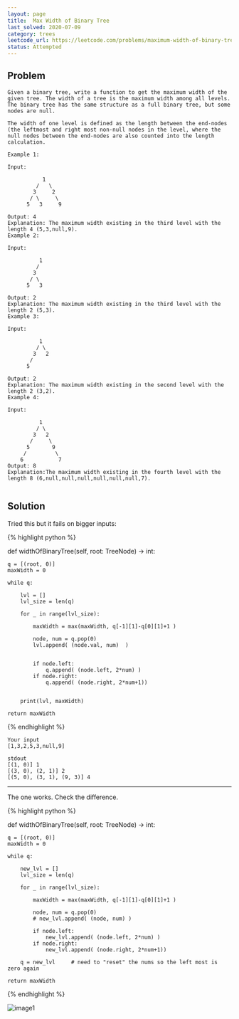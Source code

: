 ```yaml
---
layout: page
title:  Max Width of Binary Tree
last_solved: 2020-07-09
category: trees
leetcode_url: https://leetcode.com/problems/maximum-width-of-binary-tree
status: Attempted
---
```


Problem
-------

```
Given a binary tree, write a function to get the maximum width of the given tree. The width of a tree is the maximum width among all levels. The binary tree has the same structure as a full binary tree, but some nodes are null.

The width of one level is defined as the length between the end-nodes (the leftmost and right most non-null nodes in the level, where the null nodes between the end-nodes are also counted into the length calculation.

Example 1:

Input: 

           1
         /   \
        3     2
       / \     \  
      5   3     9 

Output: 4
Explanation: The maximum width existing in the third level with the length 4 (5,3,null,9).
Example 2:

Input: 

          1
         /  
        3    
       / \       
      5   3     

Output: 2
Explanation: The maximum width existing in the third level with the length 2 (5,3).
Example 3:

Input: 

          1
         / \
        3   2 
       /        
      5      

Output: 2
Explanation: The maximum width existing in the second level with the length 2 (3,2).
Example 4:

Input: 

          1
         / \
        3   2
       /     \  
      5       9 
     /         \
    6           7
Output: 8
Explanation:The maximum width existing in the fourth level with the length 8 (6,null,null,null,null,null,null,7).


```

Solution
----------

Tried this but it fails on bigger inputs:

{% highlight python %}

def widthOfBinaryTree(self, root: TreeNode) -> int:
    
    q = [(root, 0)]
    maxWidth = 0
    
    while q:
        
        lvl = []
        lvl_size = len(q)
                    
        for _ in range(lvl_size):
            
            maxWidth = max(maxWidth, q[-1][1]-q[0][1]+1 )
            
            node, num = q.pop(0)
            lvl.append( (node.val, num)  )
        
            
            if node.left:
                q.append( (node.left, 2*num) )
            if node.right:
                q.append( (node.right, 2*num+1))
        
        
        print(lvl, maxWidth)
    
    return maxWidth

{% endhighlight %}

```
Your input
[1,3,2,5,3,null,9]

stdout
[(1, 0)] 1
[(3, 0), (2, 1)] 2
[(5, 0), (3, 1), (9, 3)] 4

```


__________

The one works. Check the difference.

{% highlight python %}

def widthOfBinaryTree(self, root: TreeNode) -> int:
    
    q = [(root, 0)]
    maxWidth = 0
    
    while q:

        new_lvl = []
        lvl_size = len(q)
                    
        for _ in range(lvl_size):
            
            maxWidth = max(maxWidth, q[-1][1]-q[0][1]+1 )
            
            node, num = q.pop(0)
            # new_lvl.append( (node, num) )
        
            if node.left:
                new_lvl.append( (node.left, 2*num) )
            if node.right:
                new_lvl.append( (node.right, 2*num+1))
        
        q = new_lvl     # need to "reset" the nums so the left most is zero again
    
    return maxWidth

{% endhighlight %}

![image1]()